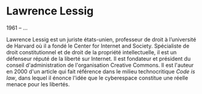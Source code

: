# Lawrence Lessig

1961 – …

Lawrence Lessig est un juriste états-unien, professeur de droit à l’université de Harvard où il a fondé le Center for Internet and Society. Spécialiste de droit constitutionnel et de droit de la propriété intellectuelle, il est un défenseur réputé de la liberté sur Internet. Il est fondateur et président du conseil d'administration de l'organisation Creative Commons. Il est l'auteur en 2000 d'un article qui fait référence dans le milieu technocritique *Code is law*, dans lequel il énonce l'idée que le cyberespace constitue une réelle menace pour les libertés.
